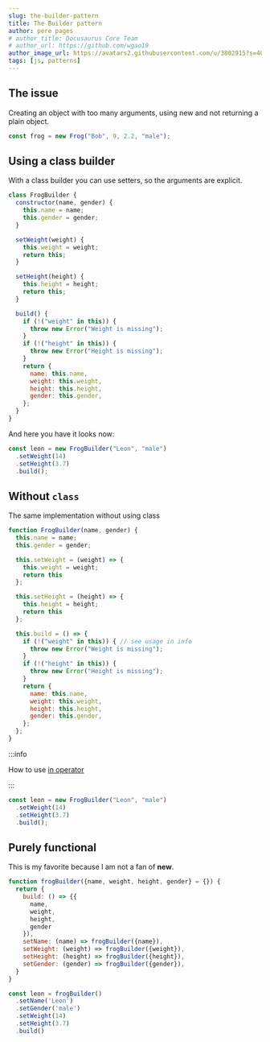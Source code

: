 ```yaml
---
slug: the-builder-pattern
title: The Builder pattern
author: pere pages
# author_title: Docusaurus Core Team
# author_url: https://github.com/wgao19
author_image_url: https://avatars2.githubusercontent.com/u/3802915?s=400&v=4
tags: [js, patterns]
---
```


## The issue

Creating an object with too many arguments, using new and not returning a plain object.

```js
const frog = new Frog("Bob", 9, 2.2, "male");
```

## Using a class builder

With a class builder you can use setters, so the arguments are explicit.

```js
class FrogBuilder {
  constructor(name, gender) {
    this.name = name;
    this.gender = gender;
  }

  setWeight(weight) {
    this.weight = weight;
    return this;
  }

  setHeight(height) {
    this.height = height;
    return this;
  }

  build() {
    if (!("weight" in this)) {
      throw new Error("Weight is missing");
    }
    if (!("height" in this)) {
      throw new Error("Height is missing");
    }
    return {
      name: this.name,
      weight: this.weight,
      height: this.height,
      gender: this.gender,
    };
  }
}
```

And here you have it looks now:

```js
const leon = new FrogBuilder("Leon", "male")
  .setWeight(14)
  .setHeight(3.7)
  .build();
```

## Without ```class```

The same implementation without using class

```js {16}
function FrogBuilder(name, gender) {
  this.name = name;
  this.gender = gender;

  this.setWeight = (weight) => {
    this.weight = weight;
    return this
  };

  this.setHeight = (height) => {
    this.height = height;
    return this
  };

  this.build = () => {
    if (!("weight" in this)) { // see usage in info
      throw new Error("Weight is missing");
    }
    if (!("height" in this)) {
      throw new Error("Height is missing");
    }
    return {
      name: this.name,
      weight: this.weight,
      height: this.height,
      gender: this.gender,
    };
  };
}
```

:::info

How to use [in operator](https://developer.mozilla.org/es/docs/Web/JavaScript/Referencia/Operadores/in)

:::

```js
const leon = new FrogBuilder("Leon", "male")
  .setWeight(14)
  .setHeight(3.7)
  .build();
```

## Purely functional

This is my favorite because I am not a fan of **new**.

```js
function frogBuilder({name, weight, height, gender} = {}) {
  return {
    build: () => {{
      name,
      weight,
      height,
      gender
    }),
    setName: (name) => frogBuilder({name}),
    setWeight: (weight) => frogBuilder({weight}),
    setHeight: (height) => frogBuilder({height}),
    setGender: (gender) => frogBuilder({gender}),
  }
}
```

```js
const leon = frogBuilder()
  .setName('Leon')
  .setGender('male')
  .setWeight(14)
  .setHeight(3.7)
  .build()
```
